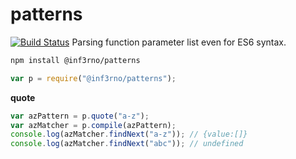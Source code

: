 # patterns
[![Build Status](https://travis-ci.org/inf3rno/patterns.svg?branch=master)](https://travis-ci.org/inf3rno/patterns)
Parsing function parameter list even for ES6 syntax.

```sh
npm install @inf3rno/patterns
```

```js
var p = require("@inf3rno/patterns");
```

**quote**
```js
var azPattern = p.quote("a-z");
var azMatcher = p.compile(azPattern);
console.log(azMatcher.findNext("a-z")); // {value:[]}
console.log(azMatcher.findNext("abc")); // undefined
```